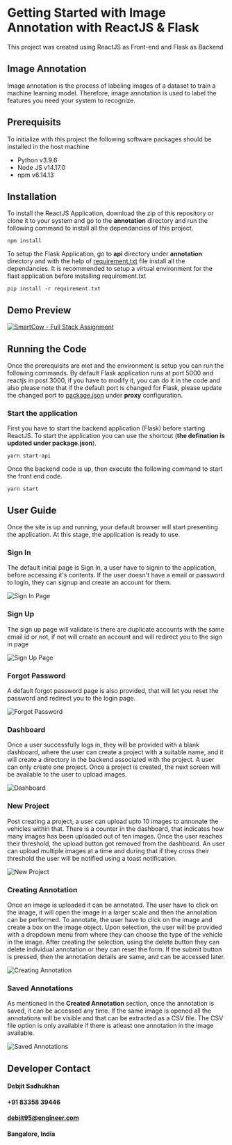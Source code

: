 # Getting Started with Image Annotation with ReactJS & Flask

This project was created using ReactJS as Front-end and Flask as Backend

## Image Annotation

Image annotation is the process of labeling images of a dataset to train a machine learning model. Therefore, image annotation is used to label the features you need your system to recognize.

## Prerequisits

To initialize with this project the following software packages should be installed in the host machine
* Python v3.9.6
* Node JS v14.17.0
* npm v6.14.13

## Installation

To install the ReactJS Application, download the zip of this repository or clone it to your system and go to the **annotation** directory and run the following command to install all the dependancies of this project.

```npm install```

To setup the Flask Application, go to **api** directory under **annotation** directory and with the help of [requirement.txt](https://github.com/HostFuture/Image-Annotation/blob/master/annotation/api/requirements.txt) file install all the dependancies. It is recommended to setup a virtual environment for the flast application before installing requirement.txt

```pip install -r requirement.txt```

## Demo Preview

[![SmartCow - Full Stack Assignment](http://img.youtube.com/vi/m90JMlI1UsY/0.jpg)](http://www.youtube.com/watch?v=m90JMlI1UsY)

## Running the Code

Once the prerequisits are met and the environment is setup you can run the following commands. By default Flask application runs at port 5000 and reactjs in post 3000, if you have to modify it, you can do it in the code and also please note that if the default port is changed for Flask, please update the changed port to [package.json](https://github.com/HostFuture/Image-Annotation/blob/master/annotation/package.json) under **proxy** configuration.

### Start the application

First you have to start the backend application (Flask) before starting ReactJS. To start the application you can use the shortcut (__the defination is updated under package.json__).

```
yarn start-api
```

Once the backend code is up, then execute the following command to start the front end code.

```
yarn start
```

## User Guide

Once the site is up and running, your default browser will start presenting the application. At this stage, the application is ready to use. 

### Sign In

The default initial page is Sign In, a user have to signin to the application, before accessing it's contents. If the user doesn't have a email or password to login, they can signup and create an account for them.

![Sign In Page](https://raw.githubusercontent.com/HostFuture/Image-Annotation/master/screenshots/sign-in.png)

### Sign Up

The sign up page will validate is there are duplicate accounts with the same email id or not, if not will create an account and will redirect you to the sign in page

![Sign Up Page](https://raw.githubusercontent.com/HostFuture/Image-Annotation/master/screenshots/sign-up.png)

### Forgot Password 

A default forgot password page is also provided, that will let you reset the password and redirect you to the login page.

![Forgot Password](https://raw.githubusercontent.com/HostFuture/Image-Annotation/master/screenshots/forgot-password.png)

### Dashboard

Once a user successfully logs in, they will be provided with a blank dashboard, where the user can create a project with a suitable name, and it will create a directory in the backend associated with the project. A user can only create one project. Once a project is created, the next screen will be available to the user to upload images.

![Dashboard](https://raw.githubusercontent.com/HostFuture/Image-Annotation/master/screenshots/dashboard.png)

### New Project 

Post creating a project, a user can upload upto 10 images to annonate the vehicles within that. There is a counter in the dashboard, that indicates how many images has been uploaded out of ten images. Once the user reaches their threshold, the upload button got removed from the dashboard. An user can upload multiple images at a time and during that if they cross their threshold the user will be notified using a toast notification.

![New Project](https://raw.githubusercontent.com/HostFuture/Image-Annotation/master/screenshots/new-project.png)

### Creating Annotation

Once an image is uploaded it can be annotated. The user have to click on the image, it will open the image in a larger scale and then the annotation can be performed. To annotate, the user have to click on the image and create a box on the image object. Upon selection, the user will be provided with a dropdown menu from where they can choose the type of the vehicle in the image. After creating the selection, using the delete button they can delete individual annotation or they can reset the form. If the submit button is pressed, then the annotation details are same, and can be accessed later. 

![Creating Annotation](https://raw.githubusercontent.com/HostFuture/Image-Annotation/master/screenshots/creating-annonition.png)

### Saved Annotations

As mentioned in the **Created Annotation** section, once the annotation is saved, it can be accessed any time. If the same image is opened all the annotations will be visible and that can be extracted as a CSV file. The CSV file option is only available if there is atleast one annotation in the image available.

![Saved Annotations](https://raw.githubusercontent.com/HostFuture/Image-Annotation/master/screenshots/saved-annotition.png)


## Developer Contact

#### Debjit Sadhukhan
#### +91 83358 39446
#### debjit95@engineer.com
#### Bangalore, India
